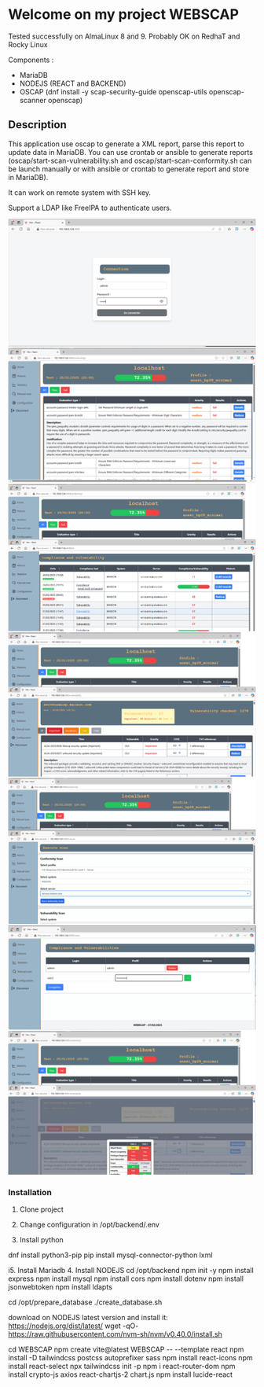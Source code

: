 # Welcome on my project WEBSCAP 

Tested successfully on AlmaLinux 8 and 9. Probably OK on RedhaT and Rocky Linux

Components :
- MariaDB
- NODEJS (REACT and BACKEND)
- OSCAP (dnf install -y scap-security-guide openscap-utils openscap-scanner openscap)

## Description

This application use oscap to generate a XML report, parse this report to update data in MariaDB. You can use crontab or ansible to generate reports (oscap/start-scan-vulnerability.sh and oscap/start-scan-conformity.sh can be launch manually or with ansible or crontab to generate report and store in MariaDB).

It can work on remote system with SSH key.

Support a LDAP like FreeIPA to authenticate users.

![login](https://raw.githubusercontent.com/roidlagratte/WEBSCAP/main/screenshots/login.png)
![detail](https://raw.githubusercontent.com/roidlagratte/WEBSCAP/main/screenshots/details.png)
![detail2](https://raw.githubusercontent.com/roidlagratte/WEBSCAP/main/screenshots/details2.png)
![detail3](https://raw.githubusercontent.com/roidlagratte/WEBSCAP/main/screenshots/details3.png)
![scan](https://raw.githubusercontent.com/roidlagratte/WEBSCAP/main/screenshots/scan.png)
![adduser](https://raw.githubusercontent.com/roidlagratte/WEBSCAP/main/screenshots/adduser.png)
![cvss](https://raw.githubusercontent.com/roidlagratte/WEBSCAP/main/screenshots/cvss.png)

### Installation 

1. Clone project

2. Change configuration in /opt/backend/.env

3. Install python 

dnf install python3-pip
pip install mysql-connector-python lxml


i5. Install Mariadb
4. Install NODEJS
cd /opt/backend
npm init -y
npm install express
npm install mysql
npm install cors
npm install dotenv
npm install jsonwebtoken
npm install ldapts


cd /opt/prepare_database
 ./create_database.sh 


download on NODEJS latest version and install it:  https://nodejs.org/dist/latest/
wget -qO- https://raw.githubusercontent.com/nvm-sh/nvm/v0.40.0/install.sh


cd WEBSCAP
npm create vite@latest WEBSCAP -- --template react
npm install -D tailwindcss postcss autoprefixer sass 
npm install react-icons
npm install react-select
 npx tailwindcss init -p
npm i react-router-dom
npm install crypto-js axios react-chartjs-2 chart.js
npm install lucide-react


